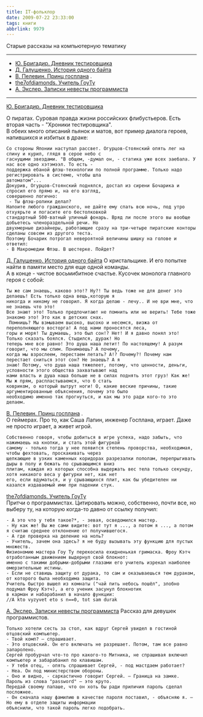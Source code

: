 ```yaml
---
title: IT-фольклор
date: 2009-07-22 23:33:00
tags: книги
abbrlink: 9979
---
```


Старые рассказы на компьютерную тематику

---
- [Ю. Бригадир. Дневник тестировщика](http://zhurnal.lib.ru/b/brigadir_j_a/test.shtml)   
- [Д. Галушенко. История одного байта](http://wasm.ru/article.php?article=onebyte)  
- [В. Пелевин. Принц госплана](http://pelevin.nov.ru/pov/pe-princ/1.html) .
- [the7ofdiamonds. Учитель ГоуТу](http://itblogs.ru/blogs/the7ofdiamonds/)  
- [А. Экслер. Записки невесты программиста](http://www.exler.ru/novels/wife.htm)  
---

[Ю. Бригадир. Дневник тестировщика](http://zhurnal.lib.ru/b/brigadir_j_a/test.shtml)

 О пиратах. Суровая правда жизни российских флибустьеров. Есть вторая часть - "Хроники тестировщика".   
В обеих много описаний пьянок и матов, вот пример диалога героев, напившихся и избитых в драке:

```
Со стороны Японии наступал рассвет. Огурцов-Стоянский опять лег на спину и курил, глядя в серое небо с  
гаснущими звездами. "В общем, -думал он, - статика уже всех заебала. У нас все одно хэтэмээл. То есть -  
поддержка ебаной флэш-технологии по полной программе. Только надо регистрировать в системе, чтобы шла   
автоматом"...  
Докурив, Огурцов-Стоянский поднялся, достал из сирени Бочарика и спросил его прямо и, на его взгляд,  
совершенно логично:  
 - Ты флэш-ролики делал?  
Напоите любого гражданского, не дайте ему спать всю ночь, под утро отхуярьте и погасите его бестолковкой  
стандартный 500-ватный уличный фонарь. Вряд ли после этого вы вообще добьетесь членораздельной речи. Но  
двухмерные дизайнеры, работающие сразу на три-четыре пиратские конторы сделаны совсем из другого теста.  
Поэтому Бочарик потрогал невероятной величины шишку на голове и ответил:  
- В Макромедии Флэш. В шестерке. Пойдет?  
```

 [Д. Галушенко. История одного байта](http://wasm.ru/article.php?article=onebyte)
 О кристальщике. И его попытке найти в памяти место для еще одной команды.   
А в конце - чистое восьмибитное счастье. Кусочек монолога главного героя с собой:
```
Ты же сам знаешь, каково это!? Ну?! Ты ведь тоже не для денег это делаешь! Есть только одна вещь,которую я   
никогда и никому не говорил. Я когда делаю - лечу.. И не ври мне, что не знаешь что это!  
Все знают это! Только предпочитают не помнить или не верить! Тебе тоже знакомо это! Это как в детских снах.  
 Помнишь? Мы взмываем высоко, высоко и несемся, визжа от переполняющего восторга! А под нами проносятся леса,  
горы и моря! Ты думаешь, это был сон!? Нет! И я давно понял это! Только сказать боялся. Стыдился, дурак! Но  
теперь мне все равно! Это душа наша летит! По настоящему! А разум говорит, что мы спим. Понимаешь? А почему,  
когда мы взрослеем, перестаем летать? А!? Почему?! Почему нам перестает сниться этот сон? Не знаешь? А я   
знаю! Потому, что душа наша тяжелеет, потому, что ценности, деньги, условности этого общества захватывают над  
нами власть и душа наша больше не в силах поднять этот груз! Как же! Мы ж прям, распластываемся, что б стать  
ковриком, о который вытрут ноги! О, какие веские причины, такие аргументированные объяснения, почему это было  
необходимо именно так прогнуться, и как мы это ради кого-то это делаем.
```

 [В. Пелевин. Принц госплана](http://pelevin.nov.ru/pov/pe-princ/1.html) .  
О геймерах. Про то, как Саша Лапин, инженер Госплана, играет. Даже не просто играет, а живет игрой.  
```
Собственно говоря, чтобы добиться в игре успеха, надо забыть, что нажимаешь на кнопки, и стать этой фигуркой  
самому - только тогда у нее появится степень проворства, необходимая, чтобы фехтовать, проскакивать через  
щелкающие в узких каменных коридорах разрезалки пополам, перепрыгивать дыры в полу и бежать по срывающимся вниз  
плитам, каждая из которых способна выдержать вес тела только секунду, хотя никакого веса у фигурки нет, как нет   
его, если вдуматься, и у срывающихся плит, как бы убедителен ни казался издаваемый ими при падении стук.
```

 [the7ofdiamonds. Учитель ГоуТу](http://itblogs.ru/blogs/the7ofdiamonds/)   
Притчи о программистах. Цитировать можно, собственно, почти все, но выберу ту, на которую когда-то давно от  ссылку получил:
```
- А это что у тебя такое?*, - зевая, осведомился мастер.  
- Ну как же! Вы же сами видите: вот тут я ..., а потом я ..., а потом я считаю среднее отклонение от получившегося.
- А где проверка на деление на ноль?
- Учитель, зачем она здесь? я не буду вызывать эту функцию для пустых множеств.
Физиономию мастера Гоу Ту перекосила ехидненькая гримаска. Фроу Кэтч отработанным движением выдернул свой блокнот:  
именно с такими добрыми-добрыми глазами его учитель изрекал наиболее омерзительные истины.  
- Если не ставишь защиту от дурака, то сам и оказываешься тем дураком, от которого была необходима защита.
Учитель быстро вышел из комнаты ("чай пить небось пошёл", злобно подумал Фроу Кэтч), а его ученик засунул блокнотик
в карман и набарабанил в начало функции:  
//A kto vyzyvet eto s n==0, tot sam durak
```

[А. Экслер. Записки невесты программиста](http://www.exler.ru/novels/wife.htm)
Рассказ для девушек программистов.
```
Только хотели сесть за стол, как вдруг Сергей увидел в гостиной отцовский компьютер.  
- Твой комп? – спрашивает.  
- Это отцовский. Он его включать не разрешает. Потом, там все равно запаролено.  
Сергей пробурчал что-то про какого-то Митника, не спрашивая включил компьютер и забарабанил по клавишам.  
- У тебя отец, - опять спрашивает Сергей, - под мастдаем работает?  
- Неа. Он под министерством обороны.  
- Оно и видно, - саркастично говорит Сергей. – Граница на замке. Пароль из слова "password" – это круто.  
Передай своему папаше, что он хоть бы ради приличия пароль сделал посложнее.  
- Он сначала нашу фамилию в качестве пароля поставил, - объясняю я. – Но ему в отделе защиты информации   
объяснили, что такой пароль легко подобрать.
```